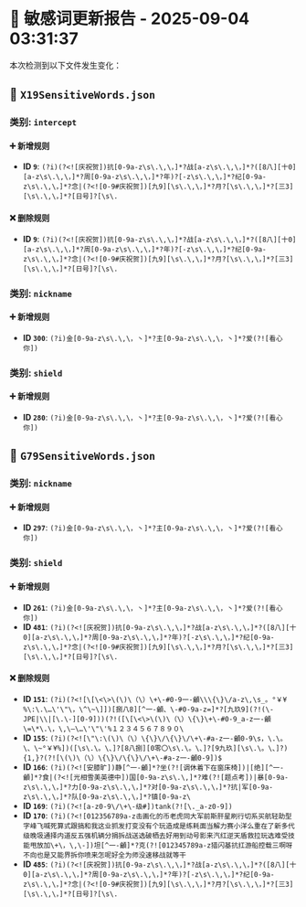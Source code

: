 # 📝 敏感词更新报告 - 2025-09-04 03:31:37

本次检测到以下文件发生变化：

## 📄 `X19SensitiveWords.json`

### 类别: `intercept`

#### ➕ 新增规则
- **ID `9`**: `(?i)(?<![庆祝贺])抗[0-9a-z\s\.\,\，]*?战[a-z\s\.\,\，]*?([8八][十0][a-z\s\.\,\，]*?周[0-9a-z\s\.\,\，]*?年)?[-z\s\.\,\，]*?纪[0-9a-z\s\.\,\，]*?念|(?<![0-9#庆祝贺])[九9][\s\.\,\，]*?月?[\s\.\,\，]*?[三3][\s\.\,\，]*?[日号]?[\s\.`

#### ❌ 删除规则
- **ID `9`**: `(?i)(?<![庆祝贺])抗[0-9a-z\s\.\,\，]*?战[a-z\s\.\,\，]*?([8八][十0][a-z\s\.\,\，]*?周[0-9a-z\s\.\,\，]*?年)?[-z\s\.\,\，]*?纪[0-9a-z\s\.\,\，]*?念|(?<![0-9#庆祝贺])[九9][\s\.\,\，]*?月?[\s\.\,\，]*?[三3][\s\.\,\，]*?[日号]?[\s\.`

### 类别: `nickname`

#### ➕ 新增规则
- **ID `300`**: `(?i)金[0-9a-z\s\.\,\，丶]*?主[0-9a-z\s\.\,\，丶]*?爱(?![看心你])`

### 类别: `shield`

#### ➕ 新增规则
- **ID `280`**: `(?i)金[0-9a-z\s\.\,\，丶]*?主[0-9a-z\s\.\,\，丶]*?爱(?![看心你])`

## 📄 `G79SensitiveWords.json`

### 类别: `nickname`

#### ➕ 新增规则
- **ID `297`**: `(?i)金[0-9a-z\s\.\,\，丶]*?主[0-9a-z\s\.\,\，丶]*?爱(?![看心你])`

### 类别: `shield`

#### ➕ 新增规则
- **ID `261`**: `(?i)金[0-9a-z\s\.\,\，丶]*?主[0-9a-z\s\.\,\，丶]*?爱(?![看心你])`
- **ID `481`**: `(?i)(?<![庆祝贺])抗[0-9a-z\s\.\,\，]*?战[a-z\s\.\,\，]*?([8八][十0][a-z\s\.\,\，]*?周[0-9a-z\s\.\,\，]*?年)?[-z\s\.\,\，]*?纪[0-9a-z\s\.\,\，]*?念|(?<![0-9#庆祝贺])[九9][\s\.\,\，]*?月?[\s\.\,\，]*?[三3][\s\.\,\，]*?[日号]?[\s\.`

#### ❌ 删除规则
- **ID `151`**: `(?i)(?<![\[\<\>\(\)\（\）\+\-#0-9一-龥\\\{\}\/a-z\,\s_。°￥¥%\:\.\…\'\"\，\^\~\]])[捌八8][^一-龥、\-#0-9a-z=]*?[九玖9](?!(\-JPE|\\|[\.\-][0-9]))(?!([\[\<\>\(\)\（\）\{\}\+\-#0-9_a-z一-龥\=\*\.\，\,\—\…\'\"\'%１２３４５６７８９０\`
- **ID `155`**: `(?i)(?<![\"\:\(\)\（\）\{\}\/\{\}\/\+\-#a-z一-龥0-9\s，\.\。\、\~°￥¥%])([\s\.\。\、]?[8八捌][0零〇\s\.\。\、]?[9九玖][\s\.\。\、]?){1,}?(?![\(\)\（\）\{\}\/\{\}\/\+\-#a-z一-龥0-9])$`
- **ID `166`**: `(?i)(?<![安膝旷])静[^一-龥]*?坐(?![调休着下在窗床椅])|[绝][^一-龥]*?食|(?<![光相雪美英德中])国[0-9a-z\s\.\,]*?难(?![题点考])|暴[0-9a-z\s\.\,\，]*?力[0-9a-z\s\.\,\，]*?对[0-9a-z\s\.\,\，]*?抗|军[0-9a-z\s\.\,\，]*?队[0-9a-z\s\.\,\，]*?镇[0-9a-z\`
- **ID `169`**: `(?i)(?<![a-z0-9\/\+\-级#])tank(?![\._a-z0-9])`
- **ID `170`**: `(?i)(?<![012356789a-z击画化的币老虎同大军前斯肝星刷行切系买航轻助型字峰飞喊死算式跟搞和我这业抓发打变没有个玩造成是练耗面当解力赛小洋么重在了新多代级晚圾通择内道反五强机辆分捐拆战送选破栖去好用到动号影来汽红逆天盾救拉玩选难受技能甩放加\+\，\,\-])坦[^一-龥]*?克(?![012345789a-z猎闪基抗扛游船控载三啊呀不向也是又能界拆你喷来怎呢好全为师没速移战就等干`
- **ID `485`**: `(?i)(?<![庆祝贺])抗[0-9a-z\s\.\,\，]*?战[a-z\s\.\,\，]*?([8八][十0][a-z\s\.\,\，]*?周[0-9a-z\s\.\,\，]*?年)?[-z\s\.\,\，]*?纪[0-9a-z\s\.\,\，]*?念|(?<![0-9#庆祝贺])[九9][\s\.\,\，]*?月?[\s\.\,\，]*?[三3][\s\.\,\，]*?[日号]?[\s\.`

